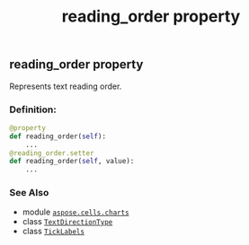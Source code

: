 ﻿---
title: reading_order property
second_title: Aspose.Cells for Python via .NET API References
description: 
type: docs
weight: 130
url: /aspose.cells.charts/ticklabels/reading_order/
is_root: false
---

## reading_order property


Represents text reading order.
### Definition:
```python
@property
def reading_order(self):
    ...
@reading_order.setter
def reading_order(self, value):
    ...
```

### See Also
* module [`aspose.cells.charts`](../../)
* class [`TextDirectionType`](/cells/python-net/aspose.cells/textdirectiontype)
* class [`TickLabels`](/cells/python-net/aspose.cells.charts/ticklabels)

